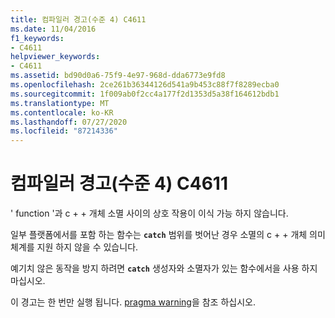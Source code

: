 ```yaml
---
title: 컴파일러 경고(수준 4) C4611
ms.date: 11/04/2016
f1_keywords:
- C4611
helpviewer_keywords:
- C4611
ms.assetid: bd90d0a6-75f9-4e97-968d-dda6773e9fd8
ms.openlocfilehash: 2ce261b36344126d541a9b453c88f7f8289ecba0
ms.sourcegitcommit: 1f009ab0f2cc4a177f2d1353d5a38f164612bdb1
ms.translationtype: MT
ms.contentlocale: ko-KR
ms.lasthandoff: 07/27/2020
ms.locfileid: "87214336"
---
```

# <a name="compiler-warning-level-4-c4611"></a>컴파일러 경고(수준 4) C4611

' function '과 c + + 개체 소멸 사이의 상호 작용이 이식 가능 하지 않습니다.

일부 플랫폼에서를 포함 하는 함수는 **`catch`** 범위를 벗어난 경우 소멸의 c + + 개체 의미 체계를 지원 하지 않을 수 있습니다.

예기치 않은 동작을 방지 하려면 **`catch`** 생성자와 소멸자가 있는 함수에서을 사용 하지 마십시오.

이 경고는 한 번만 실행 됩니다. [pragma warning](../../preprocessor/warning.md)을 참조 하십시오.
